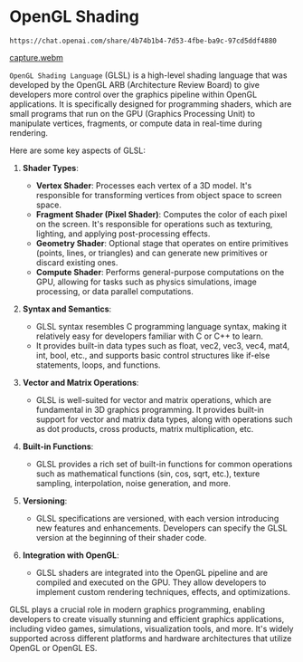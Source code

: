 # OpenGL Shading

    https://chat.openai.com/share/4b74b1b4-7d53-4fbe-ba9c-97cd5ddf4880

[capture.webm](https://github.com/imvickykumar999/OpenGL-Shading/assets/50515418/8a1729dd-5979-419b-8275-71db4c7f7a53)


`OpenGL Shading Language` (GLSL) is a high-level shading language that was developed by the OpenGL ARB (Architecture Review Board) to give developers more control over the graphics pipeline within OpenGL applications. It is specifically designed for programming shaders, which are small programs that run on the GPU (Graphics Processing Unit) to manipulate vertices, fragments, or compute data in real-time during rendering.

Here are some key aspects of GLSL:

1. **Shader Types**:
   - **Vertex Shader**: Processes each vertex of a 3D model. It's responsible for transforming vertices from object space to screen space.
   - **Fragment Shader (Pixel Shader)**: Computes the color of each pixel on the screen. It's responsible for operations such as texturing, lighting, and applying post-processing effects.
   - **Geometry Shader**: Optional stage that operates on entire primitives (points, lines, or triangles) and can generate new primitives or discard existing ones.
   - **Compute Shader**: Performs general-purpose computations on the GPU, allowing for tasks such as physics simulations, image processing, or data parallel computations.

2. **Syntax and Semantics**:
   - GLSL syntax resembles C programming language syntax, making it relatively easy for developers familiar with C or C++ to learn.
   - It provides built-in data types such as float, vec2, vec3, vec4, mat4, int, bool, etc., and supports basic control structures like if-else statements, loops, and functions.

3. **Vector and Matrix Operations**:
   - GLSL is well-suited for vector and matrix operations, which are fundamental in 3D graphics programming. It provides built-in support for vector and matrix data types, along with operations such as dot products, cross products, matrix multiplication, etc.

4. **Built-in Functions**:
   - GLSL provides a rich set of built-in functions for common operations such as mathematical functions (sin, cos, sqrt, etc.), texture sampling, interpolation, noise generation, and more.

5. **Versioning**:
   - GLSL specifications are versioned, with each version introducing new features and enhancements. Developers can specify the GLSL version at the beginning of their shader code.

6. **Integration with OpenGL**:
   - GLSL shaders are integrated into the OpenGL pipeline and are compiled and executed on the GPU. They allow developers to implement custom rendering techniques, effects, and optimizations.

GLSL plays a crucial role in modern graphics programming, enabling developers to create visually stunning and efficient graphics applications, including video games, simulations, visualization tools, and more. It's widely supported across different platforms and hardware architectures that utilize OpenGL or OpenGL ES.

